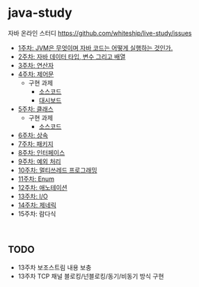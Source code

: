 # java-study
자바 온라인 스터디
https://github.com/whiteship/live-study/issues


- [1주차: JVM은 무엇이며 자바 코드는 어떻게 실행하는 것인가.](./study/1주차.md)
- [2주차: 자바 데이터 타입, 변수 그리고 배열](./study/2주차.md)
- [3주차: 연산자](./study/3주차.md)
- [4주차: 제어문](./study/4주차.md)
  - 구현 과제
    - [소스코드](./live-study/)
    - [대시보드](./live-study/DashBoard.md)
- [5주차: 클래스](./study/5주차.md)
  - 구현 과제
     - [소스코드](./live-study/src/main/java/week5)
- [6주차: 상속](./study/6주차.md)
- [7주차: 패키지](./study/7주차.md)
- [8주차: 인터페이스](./study/8주차.md)
- [9주차: 예외 처리](./study/9주차.md)
- [10주차: 멀티쓰레드 프로그래밍](./study/10주차.md)
- [11주차: Enum](./study/11주차.md)
- [12주차: 애노테이션](./study/12주차.md)
- [13주차: I/O](./study/13주차.md)
- [14주차: 제네릭](./study/14주차.md)
- 15주차: 람다식

<br />

## TODO
- 13주차 보조스트림 내용 보충
- 13주차 TCP 채널 블로킹/넌블로킹/동기/비동기 방식 구현
